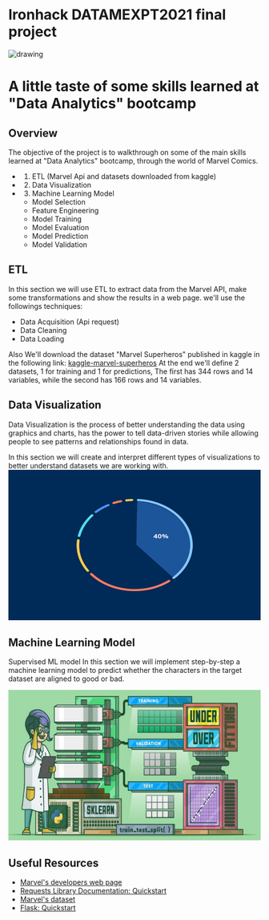 # Ironhack DATAMEXPT2021 final project

<!-- ![Marvel](./imgs/avengers.gif) -->
<img src="./static/avengers.gif" alt="drawing" height='250' width="1000"/>

# A little taste of some skills learned at "Data Analytics" bootcamp

## Overview
The objective of the project is to walkthrough on some of the main skills learned at "Data
Analytics" bootcamp, through the world of Marvel Comics.

* 1. ETL (Marvel Api and datasets downloaded from kaggle)
* 2. Data Visualization
* 3. Machine Learning Model
    * Model Selection
    * Feature Engineering
    * Model Training
    * Model Evaluation
    * Model Prediction
    * Model Validation

## ETL
In this section we will use ETL to extract data from the Marvel API, make some transformations
and show the results in a web page. we'll use the followings techniques:
* Data Acquisition (Api request)
* Data Cleaning
* Data Loading

Also We'll download the dataset "Marvel Superheros" published in kaggle in the following link:
<a href="https://www.kaggle.com/dannielr/marvel-superheroes"
    target="_blank">kaggle-marvel-superheros</a>
At the end we'll define 2 datasets, 1 for training and 1 for predictions,
The first has 344 rows and 14 variables, while the second has 166 rows and 14 variables.

## Data Visualization
Data Visualization is the process of better understanding the data using graphics and charts,
has the power to tell data-driven stories while allowing people to see patterns and relationships
found in data.

In this section we will create and interpret different types of visualizations to better understand
datasets we are working with.
<img src="./static/piechart.gif" alt="drawing" height='300' width="900"/>

## Machine Learning Model
Supervised ML model
In this section we will implement step-by-step a machine learning model to predict whether the
characters in the target dataset are aligned to good or bad.

<img src="./static/model-processing.png" alt="drawing" height='300' width="900"/>

## Useful Resources
* [Marvel's developers web page](https://developer.marvel.com/)
* [Requests Library Documentation: Quickstart](http://docs.python-requests.org/en/master/user/quickstart/)
* [Marvel's dataset](https://www.kaggle.com/dannielr/marvel-superheroes)
* [Flask: Quickstart](https://flask.palletsprojects.com/en/2.0.x/quickstart/)

